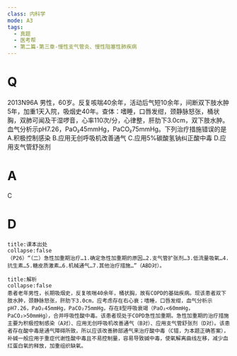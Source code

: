 ```yaml
---
class: 内科学
mode: A3
tags:
  - 真题
  - 医考帮
  - 第二篇-第三章-慢性支气管炎、慢性阻塞性肺疾病
---
```


# Q
2013N96A 男性，60岁。反复咳喘40余年，活动后气短10余年，间断双下肢水肿5年，加重1天入院，吸烟史40年。查体：嗜睡，口唇发绀，颈静脉怒张，桶状胸，双肺可闻及干湿啰音，心率110次/分，心律整，肝肋下3.0cm，双下肢水肿。血气分析示pH7.26，PaO₂45mmHg，PaCO₂75mmHg。下列治疗措施错误的是
A.积极控制感染
B.应用无创呼吸机改善通气
C.应用5%碳酸氢钠纠正酸中毒
D.应用支气管舒张剂

# A
C
# D
```ad-note
title:课本出处
collapse:false
（P26）“（二）急性加重期治疗…1.确定急性加重期的原因…2.支气管扩张剂…3.低流量吸氧…4.抗生素…5.糖皮质激素…6.机械通气…7.其他治疗措施…”（ABD对）。
```

```ad-summary
title:解析
collapse:false
患者老年男性，长期吸烟史，反复咳喘40余年，桶状胸，故有COPD的基础疾病。现该患者双下肢水肿，颈静脉怒张，肝肋下3.0cm，应考虑存在右心衰；嗜睡，口唇发绀，血气分析示pH7.26，PaO₂45mmHg，PaCO₂75mmHg，存在Ⅱ型呼吸衰竭（PaO₂<60mmHg，PaCO₂>50mmHg），合并呼吸性酸中毒。该患者现处于COPD急性加重期。急性加重期的治疗措施主要为积极控制感染（A对）、应用无创呼吸机改善通气（B对）、应用支气管舒张剂（D对）。该患者存在酸中毒是通气障碍所致，所以应该改善肺部通气来治疗酸中毒（C错，为本题正确答案），补碱一般应用于重症代谢性酸中毒且不易控制量，容易导致碱中毒，使氧解离曲线左移，减少血红蛋白氧的释放，加重组织缺氧。
```

